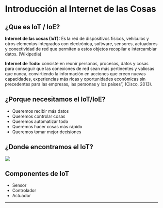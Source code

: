 ﻿# Introducción al Internet de las Cosas

## ¿Que es IoT / IoE?

**Internet de las cosas (IoT):** Es la red de dispositivos físicos, vehículos y otros elementos integrados con electrónica, software, sensores, actuadores y conectividad de red que permiten a estos objetos recopilar e intercambiar datos. (Wikipedia)

**Internet de Todo:** consiste en reunir personas, procesos, datos y cosas para conseguir que las conexiones de red sean más pertinentes y valiosas que nunca, convirtiendo la información en acciones que creen nuevas capacidades, experiencias más ricas y oportunidades económicas sin precedentes para las empresas, las personas y los países”, (Cisco, 2013).

## ¿Porque necesitamos el IoT/IoE?
* Queremos recibir más datos
* Queremos controlar cosas
* Queremos automatizar todo
* Queremos hacer cosas más rápido
* Queremos tomar mejor decisiones

## ¿Donde encontramos el IoT?

![](IoT%20Fields.png)

## Componentes de IoT
* Sensor
* Controlador
* Actuador
---